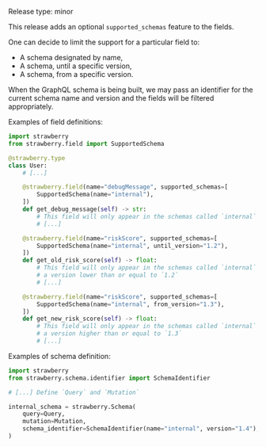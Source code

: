 Release type: minor

This release adds an optional `supported_schemas` feature to the fields.

One can decide to limit the support for a particular field to:
- A schema designated by name,
- A schema, until a specific version,
- A schema, from a specific version.

When the GraphQL schema is being built, we may pass an identifier for the current
schema name and version and the fields will be filtered appropriately.

Examples of field definitions:

```python
import strawberry
from strawberry.field import SupportedSchema

@strawberry.type
class User:
    # [...]

    @strawberry.field(name="debugMessage", supported_schemas=[
        SupportedSchema(name="internal"),
    ])
    def get_debug_message(self) -> str:
        # This field will only appear in the schemas called `internal`
        # [...]

    @strawberry.field(name="riskScore", supported_schemas=[
        SupportedSchema(name="internal", until_version="1.2"),
    ])
    def get_old_risk_score(self) -> float:
        # This field will only appear in the schemas called `internal` that have
        # a version lower than or equal to `1.2`
        # [...]

    @strawberry.field(name="riskScore", supported_schemas=[
        SupportedSchema(name="internal", from_version="1.3"),
    ])
    def get_new_risk_score(self) -> float:
        # This field will only appear in the schemas called `internal` that have
        # a version higher than or equal to `1.3`
        # [...]
```

Examples of schema definition:

```python
import strawberry
from strawberry.schema.identifier import SchemaIdentifier

# [...] Define `Query` and `Mutation`

internal_schema = strawberry.Schema(
    query=Query,
    mutation=Mutation,
    schema_identifier=SchemaIdentifier(name="internal", version="1.4"),
)
```